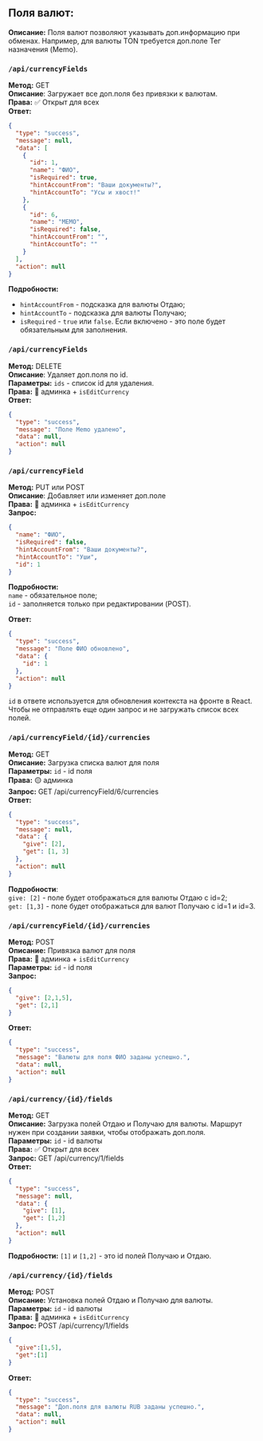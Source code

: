 ## Поля валют: ##

**Описание:**
Поля валют позволяют указывать доп.информацию при обменах. Например, для валюты TON требуется доп.поле Тег назначения (Memo).

### `/api/currencyFields`
**Метод:** GET  
**Описание**: Загружает все доп.поля без привязки к валютам.  
**Права:** ✅ Открыт для всех  
**Ответ:**  
```json
{
  "type": "success",
  "message": null,
  "data": [
    {
      "id": 1,
      "name": "ФИО",
      "isRequired": true,
      "hintAccountFrom": "Ваши документы?",
      "hintAccountTo": "Усы и хвост!"
    },
    {
      "id": 6,
      "name": "MEMO",
      "isRequired": false,
      "hintAccountFrom": "",
      "hintAccountTo": ""
    }
  ],
  "action": null
}
```

**Подробности:**
- `hintAccountFrom` - подсказка для валюты Отдаю;  
- `hintAccountTo` - подсказка для валюты Получаю;  
- `isRequired` - `true` или `false`. Если включено - это поле будет обязательным для заполнения.  

### `/api/currencyFields`
**Метод:** DELETE  
**Описание**: Удаляет доп.поля по id.  
**Параметры:** `ids` - список id для удаления.  
**Права:** 🔴 админка + `isEditCurrency`  
**Ответ:**
```json
{
  "type": "success",
  "message": "Поле Memo удалено",
  "data": null,
  "action": null
}
```

### `/api/currencyField`
**Метод:** PUT или POST  
**Описание**: Добавляет или изменяет доп.поле  
**Права:** 🔴 админка + `isEditCurrency`  
**Запрос:**  
```json
{
  "name": "ФИО",
  "isRequired": false,
  "hintAccountFrom": "Ваши документы?",
  "hintAccountTo": "Уши",
  "id": 1
}
```

**Подробности:**  
`name` - обязательное поле;  
`id` - заполняется только при редактировании (POST).

**Ответ:**
```json
{
  "type": "success",
  "message": "Поле ФИО обновлено",
  "data": {
    "id": 1
  },
  "action": null
}
```

`id` в ответе используется для обновления контекста на фронте в React. Чтобы не отправлять еще один запрос и не загружать
список всех полей.

### `/api/currencyField/{id}/currencies`
**Метод:** GET  
**Описание:** Загрузка списка валют для поля  
**Параметры:** `id` - id поля  
**Права:** 🟡 админка  
**Запрос:**
GET /api/currencyField/6/currencies  
**Ответ:**
```json
{
  "type": "success",
  "message": null,
  "data": {
    "give": [2],
    "get": [1, 3]
  },
  "action": null
}
```
**Подробности**:  
`give: [2]` - поле будет отображаться для валюты Отдаю с id=2;  
`get: [1,3]` - поле будет отображаться для валют Получаю с id=1 и id=3.

### `/api/currencyField/{id}/currencies`
**Метод:** POST  
**Описание:** Привязка валют для поля  
**Права:** 🔴 админка + `isEditCurrency`  
**Параметры:** `id` - id поля  
**Запрос:**  
```json
{
  "give": [2,1,5],
  "get": [2,1]
}
```
**Ответ:**  
```json
{
  "type": "success",
  "message": "Валюты для поля ФИО заданы успешно.",
  "data": null,
  "action": null
}
```

### `/api/currency/{id}/fields`
**Метод:** GET  
**Описание:** Загрузка полей Отдаю и Получаю для валюты. Маршрут нужен при создании заявки, чтобы отображать доп.поля.  
**Параметры:** `id` - id валюты  
**Права:** ✅ Открыт для всех  
**Запрос:**
GET /api/currency/1/fields  
**Ответ:**
```json
{
  "type": "success",
  "message": null,
  "data": {
    "give": [1],
    "get": [1,2]
  },
  "action": null
}
```
**Подробности:** `[1]` и `[1,2]` - это id полей Получаю и Отдаю.

### `/api/currency/{id}/fields`
**Метод:** POST  
**Описание:** Установка полей Отдаю и Получаю для валюты.  
**Параметры:** `id` - id валюты  
**Права:** 🔴 админка + `isEditCurrency`  
**Запрос:**
POST /api/currency/1/fields

```json
{
  "give":[1,5],
  "get":[1]
}
```
**Ответ:**  
```json
{
  "type": "success",
  "message": "Доп.поля для валюты RUB заданы успешно.",
  "data": null,
  "action": null
}
```


